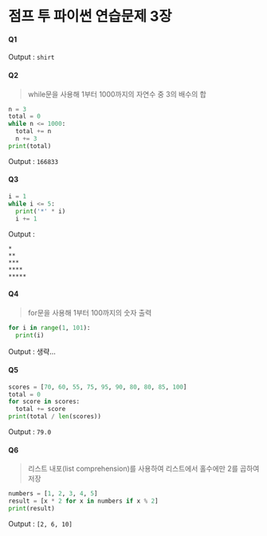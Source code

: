 # 점프 투 파이썬 연습문제 3장

#### Q1

Output : `shirt`



#### Q2

> while문을 사용해 1부터 1000까지의 자연수 중 3의 배수의 합

```python
n = 3
total = 0
while n <= 1000:
  total += n
  n += 3
print(total)
```

Output : `166833`



#### Q3

```python
i = 1
while i <= 5:
  print('*' * i)
  i += 1
```

Output :

```
*
**
***
****
*****
```



#### Q4

> for문을 사용해 1부터 100까지의 숫자 출력

```python
for i in range(1, 101):
  print(i)
```

Output : 생략...



#### Q5

```python
scores = [70, 60, 55, 75, 95, 90, 80, 80, 85, 100]
total = 0
for score in scores:
  total += score
print(total / len(scores))
```

Output : `79.0`



#### Q6

> 리스트 내포(list comprehension)를 사용하여 리스트에서 홀수에만 2를 곱하여 저장

```python
numbers = [1, 2, 3, 4, 5]
result = [x * 2 for x in numbers if x % 2]
print(result)
```

Output : `[2, 6, 10]`
